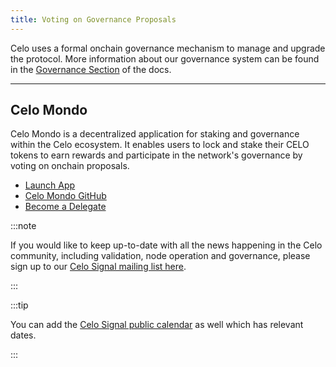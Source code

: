 ```yaml
---
title: Voting on Governance Proposals
---
```


Celo uses a formal onchain governance mechanism to manage and upgrade the protocol. More information about our governance system can be found in the [Governance Section](/general/ecosystem/governance) of the docs.

---
## Celo Mondo

Celo Mondo is a decentralized application for staking and governance within the Celo ecosystem. It enables users to lock and stake their CELO tokens to earn rewards and participate in the network's governance by voting on onchain proposals.

- [Launch App](https://mondo.celo.org/)
- [Celo Mondo GitHub](https://github.com/celo-org/celo-mondo)
- [Become a Delegate](https://hub.celopg.eco/how-to-become-a-delegate-guide)

:::note

If you would like to keep up-to-date with all the news happening in the Celo community, including validation, node operation and governance, please sign up to our [Celo Signal mailing list here](https://share.hsforms.com/1Qrhush1vSA2WIamd_yL4ow53n4j).

:::

:::tip

You can add the [Celo Signal public calendar](https://calendar.google.com/calendar/u/0/embed?src=c_9su6ich1uhmetr4ob3sij6kaqs@group.calendar.google.com) as well which has relevant dates.

:::

